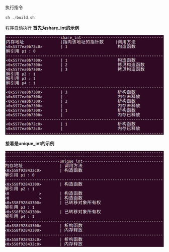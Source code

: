 执行指令

```c
sh ./build.sh
```

程序自动执行
**首先为share_int的示例**

![image-20221125175814926](README.assets/image-20221125175814926.png)

**接着是unique_int的示例**

![image-20221125180208320](README.assets/image-20221125180208320.png)